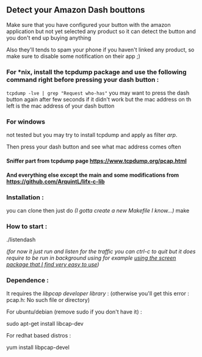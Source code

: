 ## Detect your Amazon Dash bouttons
Make sure that you have configured your button with the amazon application but not yet selected any product so it can detect the button and you don't end up buying anything

Also they'll tends to spam your phone if you haven't linked any product, so make sure to disable some notification on their app ;)

### For *nix, install the tcpdump package and use the following command right before pressing your dash button : 
`tcpdump -lve | grep "Request who-has"`
you may want to press the dash button again after few seconds if it didn't work but the mac address on th left is the mac address of your dash button


### For windows
not tested but you may try to install tcpdump and apply as filter _arp_.

Then press your dash button and see what mac address comes often


####  Sniffer part from tcpdump page https://www.tcpdump.org/pcap.html
#### And everything else except the main and some modifications from https://github.com/ArquintL/lifx-c-lib


### Installation :
you can clone then just do _(I gotta create a new Makefile I know...)_
make



### How to start :
./listendash

_(for now it just run and listen for the traffic you can ctrl-c to quit but it does require to be run in background using for example [using the screen package that I find very easy to use](https://linuxize.com/post/how-to-use-linux-screen/))_



### Dependence :
It requires the *libpcap developer library* : (otherwise you'll get this error : pcap.h: No such file or directory)


For ubuntu/debian (remove sudo if you don't have it) :

sudo apt-get install libcap-dev


For redhat based distros :

yum install libpcap-devel

